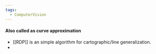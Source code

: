 ```yaml
---
tags:
  - ComputerVision
---
```


#### Also called as curve approximation
- [[RDP]] is an simple algorithm for cartographic/line generalization.
- 

